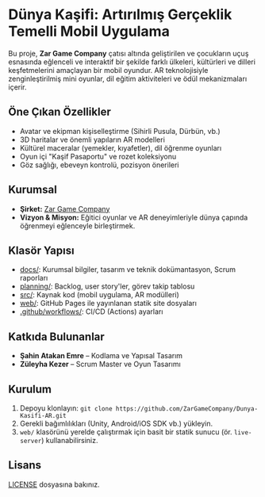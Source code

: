 # Dünya Kaşifi: Artırılmış Gerçeklik Temelli Mobil Uygulama

Bu proje, **Zar Game Company** çatısı altında geliştirilen ve çocukların uçuş esnasında eğlenceli ve interaktif bir şekilde farklı ülkeleri, kültürleri ve dilleri keşfetmelerini amaçlayan bir mobil oyundur. AR teknolojisiyle zenginleştirilmiş mini oyunlar, dil eğitim aktiviteleri ve ödül mekanizmaları içerir.

## Öne Çıkan Özellikler
- Avatar ve ekipman kişiselleştirme (Sihirli Pusula, Dürbün, vb.)
- 3D haritalar ve önemli yapıların AR modelleri
- Kültürel maceralar (yemekler, kıyafetler), dil öğrenme oyunları
- Oyun içi "Kaşif Pasaportu" ve rozet koleksiyonu
- Göz sağlığı, ebeveyn kontrolü, pozisyon önerileri

## Kurumsal
- **Şirket:** [Zar Game Company](docs/kurumsal/şirket-profili.md)  
- **Vizyon & Misyon:** Eğitici oyunlar ve AR deneyimleriyle dünya çapında öğrenmeyi eğlenceyle birleştirmek.

## Klasör Yapısı
- [docs/](docs/README.md): Kurumsal bilgiler, tasarım ve teknik dokümantasyon, Scrum raporları
- [planning/](planning/): Backlog, user story'ler, görev takip tablosu
- [src/](src/README.md): Kaynak kod (mobil uygulama, AR modülleri)
- [web/](web/): GitHub Pages ile yayınlanan statik site dosyaları
- [.github/workflows/](.github/workflows/deploy.yml): CI/CD (Actions) ayarları

## Katkıda Bulunanlar
- **Şahin Atakan Emre** – Kodlama ve Yapısal Tasarım
- **Züleyha Kezer** – Scrum Master ve Oyun Tasarımı

## Kurulum
1. Depoyu klonlayın: `git clone https://github.com/ZarGameCompany/Dunya-Kasifi-AR.git`
2. Gerekli bağımlılıkları (Unity, Android/iOS SDK vb.) yükleyin.
3. `web/` klasörünü yerelde çalıştırmak için basit bir statik sunucu (ör. `live-server`) kullanabilirsiniz.

## Lisans
[LICENSE](LICENSE) dosyasına bakınız.